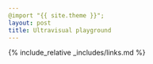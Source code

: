 ```yaml
---
@import "{{ site.theme }}";
layout: post
title: Ultravisual playground
---
```


{% include_relative _includes/links.md %}